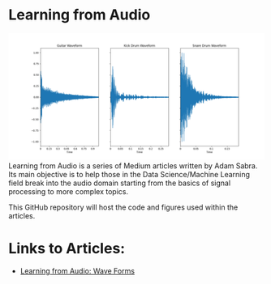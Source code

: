 # Learning from Audio
![image](images/Figure_2.png)
Learning from Audio is a series of Medium articles written by Adam Sabra. Its main objective is to help those in the Data Science/Machine Learning field break into the audio domain starting from the basics of signal processing to more complex topics.

This GitHub repository will host the code and figures used within the articles.

# Links to Articles:
- [Learning from Audio: Wave Forms](https://towardsdatascience.com/learning-from-audio-wave-forms-46fc6f87e016#60b2-e67809770e17)
